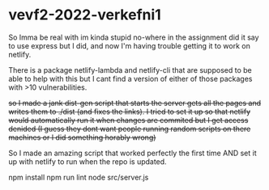 # vevf2-2022-verkefni1

So Imma be real with im kinda stupid no-where in the assignment did it say to use express but I did, and now I'm having trouble getting it to work on netlify.

There is a package netlify-lambda and netlify-cli that are supposed to be able to help with this but I cant find a version of either of those packages with >10 vulnerabilities.

~~so I made a jank dist-gen script that starts the server gets all the pages and writes them to ./dist (and fixes the links).
I tried to set it up so that netlify would automatically run it when changes are commited but I get access denided (I guess they dont want people running random scripts on there machines or I did something horably wrong)~~

So I made an amazing script that worked perfectly the first time AND set it up with netlify to run when the repo is updated.


npm install
npm run lint
node src/server.js
